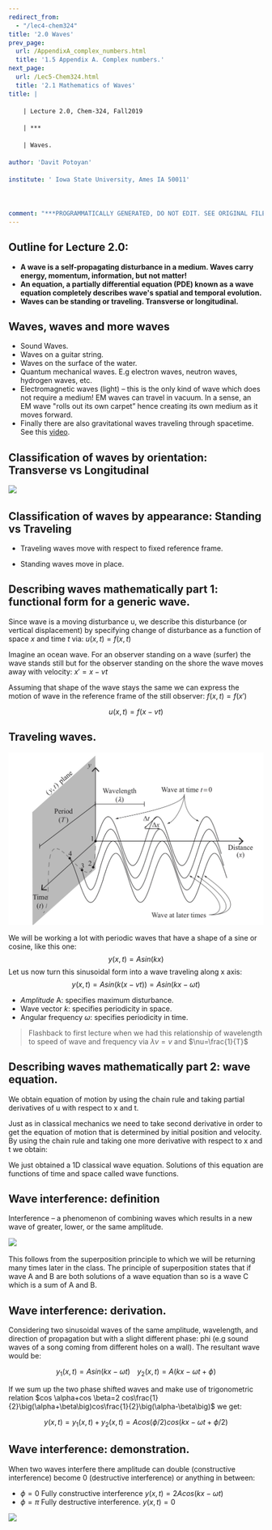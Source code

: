 ```yaml
---
redirect_from:
  - "/lec4-chem324"
title: '2.0 Waves'
prev_page:
  url: /AppendixA_complex_numbers.html
  title: '1.5 Appendix A. Complex numbers.'
next_page:
  url: /Lec5-Chem324.html
  title: '2.1 Mathematics of Waves'
title: |

    | Lecture 2.0, Chem-324, Fall2019

	| ***

    | Waves.

author: 'Davit Potoyan'

institute: ' Iowa State University, Ames IA 50011'



comment: "***PROGRAMMATICALLY GENERATED, DO NOT EDIT. SEE ORIGINAL FILES IN /content***"
---
```


## Outline for Lecture 2.0: 

- **A wave is a self-propagating disturbance in a medium. Waves carry energy, momentum, information, but not matter!**
- **An equation, a partially differential equation (PDE) known as a wave equation completely describes wave's spatial and temporal evolution.**
- **Waves can be standing or traveling. Transverse or longitudinal.**


## Waves, waves and more waves

- Sound Waves. 
- Waves on a guitar string.
- Waves on the surface of the water.
- Quantum mechanical waves. E.g electron waves, neutron waves, hydrogen waves, etc. 
- Electromagnetic waves (light) – this is the only kind of wave which does not require a medium! EM waves can travel in vacuum. In a sense, an EM wave "rolls out its own carpet” hence creating its own medium as it moves forward. 
- Finally there are also gravitational waves traveling through spacetime. See this [video](https://www.youtube.com/watch?v=xj6vV3T4ok8).

## Classification of waves by orientation: Transverse vs Longitudinal

![](https://media.giphy.com/media/og52So0BUmZVe/giphy.gif)

## Classification of waves by appearance: Standing vs Traveling

- Traveling waves move with respect to fixed reference frame.  

- Standing waves move in place. 

## Describing waves mathematically part 1: functional form for a generic wave.  

Since wave is a moving disturbance u, we describe this disturbance (or vertical displacement) by specifying change of disturbance as a function of space $x$ and time $t$ via:
 $u(x,t)=f(x,t)$ 

Imagine an ocean wave. For an observer standing on a wave (surfer) the wave stands still but for the observer standing on the shore the wave moves away with velocity: $x'=x-vt$

Assuming that shape of the wave stays the same we can express the motion of wave in the reference frame of the still observer: $f(x,t)=f(x')$

$$u(x,t) = f(x-vt)$$


## Traveling waves.

![](./images/lec5_Introwave.jpg)

We will be working a lot with periodic waves that have a shape of a sine or cosine, like this one: $$y(x,t)= Asin(kx)$$
Let us now turn this sinusoidal form into a wave traveling along x axis:
$$y(x,t)= Asin(k(x-vt))=Asin(kx-\omega t)$$

- *Amplitude* A: specifies maximum disturbance. 
- Wave vector $k$: specifies periodicity in space.
- Angular frequency $\omega$: specifies periodicity in time.

> Flashback to first lecture when we had this relationship of wavelength to speed of wave and frequency via $\lambda \nu = v$ and $\nu=\frac{1}{T}$


## Describing waves mathematically part 2: wave equation. 

We obtain equation of motion by using the chain rule and taking partial derivatives of u with respect to x and t.

Just as in classical mechanics we need to take second derivative in order to get the equation of motion that is determined by initial position and velocity. By using the chain rule and taking one more derivative with respect to x and t we obtain:

We just obtained a 1D classical wave equation. Solutions of this equation are functions of time and space called wave functions. 

## Wave interference: definition


 Interference – a phenomenon of combining waves which results in a new wave of greater, lower, or the same amplitude.

 ![](https://media.giphy.com/media/F3RijSq6e8fi8/giphy.gif)


 This follows from the superposition principle to which we will be returning many times later in the class. The principle of superposition states that if wave A and B are both solutions of a wave equation than so is a wave C which is a sum of A and B.


## Wave interference: derivation.

 Considering two sinusoidal waves of the same amplitude, wavelength, and direction of propagation but with a slight different phase: phi (e.g sound waves of a song coming from different holes on a wall). The resultant wave would be:

 $$y_1(x,t)=Asin(kx-\omega t)\,\,\,\,\,\, y_2(x,t)=A(kx-\omega t+\phi)$$

 If we sum up the two phase shifted waves and make use of trigonometric relation $cos \alpha+cos \beta=2 cos\frac{1}{2}\big(\alpha+\beta\big)cos\frac{1}{2}\big(\alpha-\beta\big)$ we get:

 $$y(x,t)=y_1(x,t)+y_2(x,t)= Acos(\phi/2)cos(kx-\omega t+\phi/2)$$

## Wave interference: demonstration. 

When two waves interfere there amplitude can double (constructive interference) become 0 (destructive interference) or anything in between:

- $\phi=0$ Fully constructive interference $y(x,t)=2A cos(kx-\omega t)$
- $\phi=\pi$ Fully destructive interference. $y(x,t)=0$

![](https://upload.wikimedia.org/wikipedia/commons/5/5d/Waventerference.gif)






